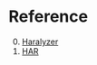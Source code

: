 # Reference

0. [Haralyzer](https://haralyzer.readthedocs.io/en/latest/)
0. [HAR](https://en.wikipedia.org/wiki/HAR_(file_format))

